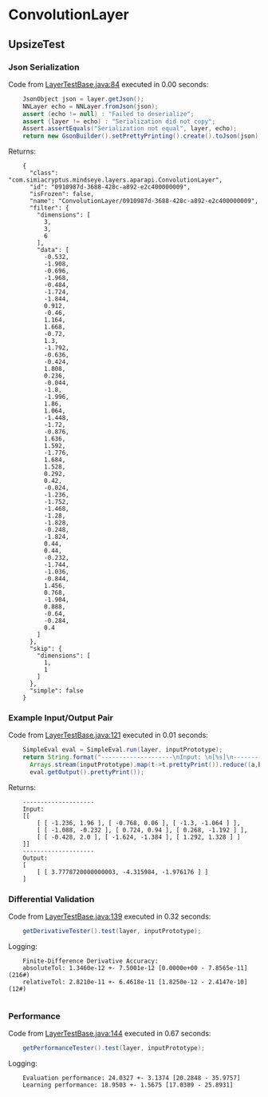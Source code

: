 # ConvolutionLayer
## UpsizeTest
### Json Serialization
Code from [LayerTestBase.java:84](../../../../../../../../../MindsEye/src/test/java/com/simiacryptus/mindseye/layers/LayerTestBase.java#L84) executed in 0.00 seconds: 
```java
    JsonObject json = layer.getJson();
    NNLayer echo = NNLayer.fromJson(json);
    assert (echo != null) : "Failed to deserialize";
    assert (layer != echo) : "Serialization did not copy";
    Assert.assertEquals("Serialization not equal", layer, echo);
    return new GsonBuilder().setPrettyPrinting().create().toJson(json);
```

Returns: 

```
    {
      "class": "com.simiacryptus.mindseye.layers.aparapi.ConvolutionLayer",
      "id": "0910987d-3688-428c-a892-e2c400000009",
      "isFrozen": false,
      "name": "ConvolutionLayer/0910987d-3688-428c-a892-e2c400000009",
      "filter": {
        "dimensions": [
          3,
          3,
          6
        ],
        "data": [
          -0.532,
          -1.908,
          -0.696,
          -1.968,
          -0.484,
          -1.724,
          -1.844,
          0.912,
          -0.46,
          1.164,
          1.668,
          -0.72,
          1.3,
          -1.792,
          -0.636,
          -0.424,
          1.808,
          0.236,
          -0.044,
          -1.8,
          -1.996,
          1.86,
          1.064,
          -1.448,
          -1.72,
          -0.876,
          1.636,
          1.592,
          -1.776,
          1.684,
          1.528,
          0.292,
          0.42,
          -0.024,
          -1.236,
          -1.752,
          -1.468,
          -1.28,
          -1.828,
          -0.248,
          -1.824,
          0.44,
          0.44,
          -0.232,
          -1.744,
          -1.036,
          -0.844,
          1.456,
          0.768,
          -1.904,
          0.888,
          -0.64,
          -0.284,
          0.4
        ]
      },
      "skip": {
        "dimensions": [
          1,
          1
        ]
      },
      "simple": false
    }
```



### Example Input/Output Pair
Code from [LayerTestBase.java:121](../../../../../../../../../MindsEye/src/test/java/com/simiacryptus/mindseye/layers/LayerTestBase.java#L121) executed in 0.01 seconds: 
```java
    SimpleEval eval = SimpleEval.run(layer, inputPrototype);
    return String.format("--------------------\nInput: \n[%s]\n--------------------\nOutput: \n%s",
      Arrays.stream(inputPrototype).map(t->t.prettyPrint()).reduce((a,b)->a+",\n"+b).get(),
      eval.getOutput().prettyPrint());
```

Returns: 

```
    --------------------
    Input: 
    [[
    	[ [ -1.236, 1.96 ], [ -0.768, 0.06 ], [ -1.3, -1.064 ] ],
    	[ [ -1.088, -0.232 ], [ 0.724, 0.94 ], [ 0.268, -1.192 ] ],
    	[ [ -0.428, 2.0 ], [ -1.624, -1.384 ], [ 1.292, 1.328 ] ]
    ]]
    --------------------
    Output: 
    [
    	[ [ 3.7778720000000003, -4.315984, -1.976176 ] ]
    ]
```



### Differential Validation
Code from [LayerTestBase.java:139](../../../../../../../../../MindsEye/src/test/java/com/simiacryptus/mindseye/layers/LayerTestBase.java#L139) executed in 0.32 seconds: 
```java
    getDerivativeTester().test(layer, inputPrototype);
```
Logging: 
```
    Finite-Difference Derivative Accuracy:
    absoluteTol: 1.3460e-12 +- 7.5001e-12 [0.0000e+00 - 7.8565e-11] (216#)
    relativeTol: 2.8210e-11 +- 6.4618e-11 [1.8250e-12 - 2.4147e-10] (12#)
    
```

### Performance
Code from [LayerTestBase.java:144](../../../../../../../../../MindsEye/src/test/java/com/simiacryptus/mindseye/layers/LayerTestBase.java#L144) executed in 0.67 seconds: 
```java
    getPerformanceTester().test(layer, inputPrototype);
```
Logging: 
```
    Evaluation performance: 24.0327 +- 3.1374 [20.2848 - 35.9757]
    Learning performance: 18.9503 +- 1.5675 [17.0389 - 25.8931]
    
```

